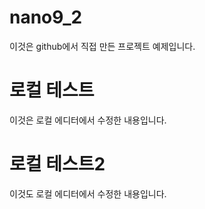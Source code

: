 # nano9_2
이것은 github에서 직접 만든 프로젝트 예제입니다.
# 로컬 테스트
이것은 로컬 에디터에서 수정한 내용입니다.
# 로컬 테스트2
이것도 로컬 에디터에서 수정한 내용입니다.